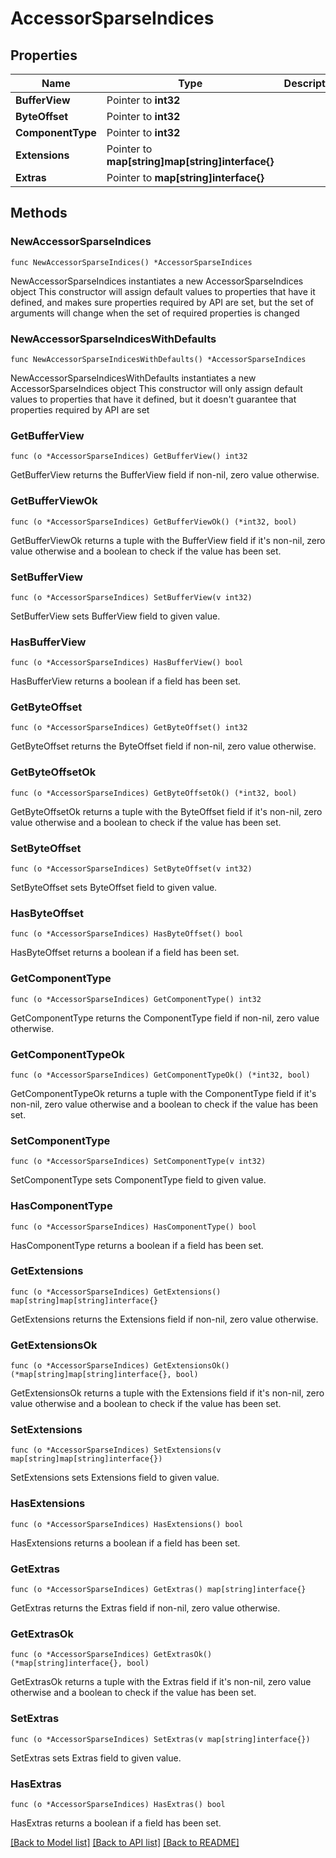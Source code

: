 # AccessorSparseIndices

## Properties

Name | Type | Description | Notes
------------ | ------------- | ------------- | -------------
**BufferView** | Pointer to **int32** |  | [optional] 
**ByteOffset** | Pointer to **int32** |  | [optional] 
**ComponentType** | Pointer to **int32** |  | [optional] 
**Extensions** | Pointer to **map[string]map[string]interface{}** |  | [optional] 
**Extras** | Pointer to **map[string]interface{}** |  | [optional] 

## Methods

### NewAccessorSparseIndices

`func NewAccessorSparseIndices() *AccessorSparseIndices`

NewAccessorSparseIndices instantiates a new AccessorSparseIndices object
This constructor will assign default values to properties that have it defined,
and makes sure properties required by API are set, but the set of arguments
will change when the set of required properties is changed

### NewAccessorSparseIndicesWithDefaults

`func NewAccessorSparseIndicesWithDefaults() *AccessorSparseIndices`

NewAccessorSparseIndicesWithDefaults instantiates a new AccessorSparseIndices object
This constructor will only assign default values to properties that have it defined,
but it doesn't guarantee that properties required by API are set

### GetBufferView

`func (o *AccessorSparseIndices) GetBufferView() int32`

GetBufferView returns the BufferView field if non-nil, zero value otherwise.

### GetBufferViewOk

`func (o *AccessorSparseIndices) GetBufferViewOk() (*int32, bool)`

GetBufferViewOk returns a tuple with the BufferView field if it's non-nil, zero value otherwise
and a boolean to check if the value has been set.

### SetBufferView

`func (o *AccessorSparseIndices) SetBufferView(v int32)`

SetBufferView sets BufferView field to given value.

### HasBufferView

`func (o *AccessorSparseIndices) HasBufferView() bool`

HasBufferView returns a boolean if a field has been set.

### GetByteOffset

`func (o *AccessorSparseIndices) GetByteOffset() int32`

GetByteOffset returns the ByteOffset field if non-nil, zero value otherwise.

### GetByteOffsetOk

`func (o *AccessorSparseIndices) GetByteOffsetOk() (*int32, bool)`

GetByteOffsetOk returns a tuple with the ByteOffset field if it's non-nil, zero value otherwise
and a boolean to check if the value has been set.

### SetByteOffset

`func (o *AccessorSparseIndices) SetByteOffset(v int32)`

SetByteOffset sets ByteOffset field to given value.

### HasByteOffset

`func (o *AccessorSparseIndices) HasByteOffset() bool`

HasByteOffset returns a boolean if a field has been set.

### GetComponentType

`func (o *AccessorSparseIndices) GetComponentType() int32`

GetComponentType returns the ComponentType field if non-nil, zero value otherwise.

### GetComponentTypeOk

`func (o *AccessorSparseIndices) GetComponentTypeOk() (*int32, bool)`

GetComponentTypeOk returns a tuple with the ComponentType field if it's non-nil, zero value otherwise
and a boolean to check if the value has been set.

### SetComponentType

`func (o *AccessorSparseIndices) SetComponentType(v int32)`

SetComponentType sets ComponentType field to given value.

### HasComponentType

`func (o *AccessorSparseIndices) HasComponentType() bool`

HasComponentType returns a boolean if a field has been set.

### GetExtensions

`func (o *AccessorSparseIndices) GetExtensions() map[string]map[string]interface{}`

GetExtensions returns the Extensions field if non-nil, zero value otherwise.

### GetExtensionsOk

`func (o *AccessorSparseIndices) GetExtensionsOk() (*map[string]map[string]interface{}, bool)`

GetExtensionsOk returns a tuple with the Extensions field if it's non-nil, zero value otherwise
and a boolean to check if the value has been set.

### SetExtensions

`func (o *AccessorSparseIndices) SetExtensions(v map[string]map[string]interface{})`

SetExtensions sets Extensions field to given value.

### HasExtensions

`func (o *AccessorSparseIndices) HasExtensions() bool`

HasExtensions returns a boolean if a field has been set.

### GetExtras

`func (o *AccessorSparseIndices) GetExtras() map[string]interface{}`

GetExtras returns the Extras field if non-nil, zero value otherwise.

### GetExtrasOk

`func (o *AccessorSparseIndices) GetExtrasOk() (*map[string]interface{}, bool)`

GetExtrasOk returns a tuple with the Extras field if it's non-nil, zero value otherwise
and a boolean to check if the value has been set.

### SetExtras

`func (o *AccessorSparseIndices) SetExtras(v map[string]interface{})`

SetExtras sets Extras field to given value.

### HasExtras

`func (o *AccessorSparseIndices) HasExtras() bool`

HasExtras returns a boolean if a field has been set.


[[Back to Model list]](../README.md#documentation-for-models) [[Back to API list]](../README.md#documentation-for-api-endpoints) [[Back to README]](../README.md)


